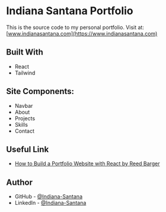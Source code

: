 # Indiana Santana Portfolio

This is the source code to my personal portfolio.
Visit at: [www.indianasantana.com](https://www.indianasantana.com)

<!--
## Screenshot
[website screenshot]() -->

## Built With

- React
- Tailwind

## Site Components:

- Navbar
- About
- Projects
- Skills
- Contact

## Useful Link

- [How to Build a Portfolio Website with React by Reed Barger](https://www.freecodecamp.org/news/build-portfolio-website-react/)

## Author

- GitHub - [@Indiana-Santana](https://github.com/IndianaSantana1)
- LinkedIn - [@Indiana-Santana](https://www.linkedin.com/in/foti-ceci/)
